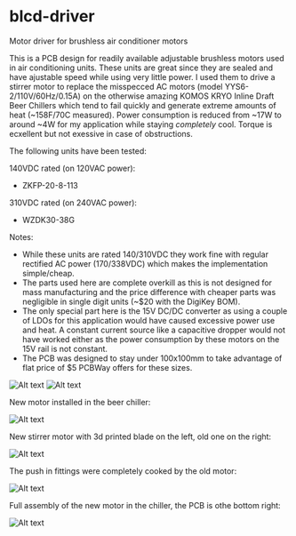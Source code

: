 # blcd-driver
Motor driver for brushless air conditioner motors

This is a PCB design for readily available adjustable brushless motors used in air conditioning units. These units are great since they are sealed and have ajustable speed while using very little power. I used them to drive a stirrer motor to replace the misspecced AC motors (model YYS6-2/110V/60Hz/0.15A) on the otherwise amazing KOMOS KRYO Inline Draft Beer Chillers which tend to fail quickly and generate extreme amounts of heat (~158F/70C measured). Power consumption is reduced from ~17W to around ~4W for my application while staying _completely_ cool. Torque is ecxellent but not exessive in case of obstructions.

The following units have been tested:

140VDC rated (on 120VAC power):
- ZKFP-20-8-113

310VDC rated (on 240VAC power):
- WZDK30-38G

Notes:
- While these units are rated 140/310VDC they work fine with regular rectified AC power (170/338VDC) which makes the implementation simple/cheap.
- The parts used here are complete overkill as this is not designed for mass manufacturing and the price difference with cheaper parts was negligible in single digit units (~$20 with the DigiKey BOM).
- The only special part here is the 15V DC/DC converter as using a couple of LDOs for this application would have caused excessive power use and heat. A constant current source like a capacitive dropper would not have worked either as the power consumption by these motors on the 15V rail is not constant.
- The PCB was designed to stay under 100x100mm to take advantage of flat price of $5 PCBWay offers for these sizes.

![Alt text](ac-dc-converter.png)
![Alt text](assembly1.jpg)

New motor installed in the beer chiller:

![Alt text](assembly2.jpg)

New stirrer motor with 3d printed blade on the left, old one on the right:

![Alt text](assembly3.jpg)

The push in fittings were completely cooked by the old motor:

![Alt text](assembly4.jpg)

Full assembly of the new motor in the chiller, the PCB is othe bottom right:

![Alt text](assembly5.jpg)
